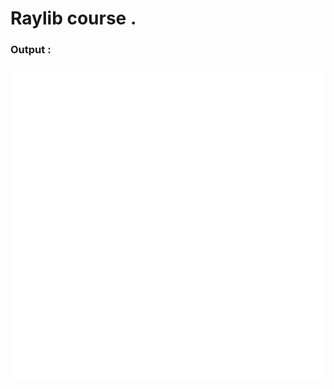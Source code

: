 # Raylib course .

### Output :
<p align="center">
    <img src="https://github.com/glULTRA/LearnRaylib/blob/z-Course-Resources/course_res/svg/26.svg" alt="Loading" 
    >
    
</p>

